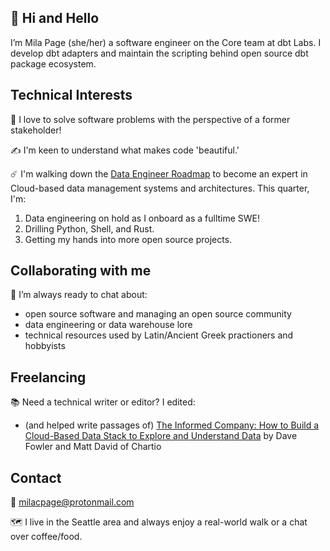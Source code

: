 ## 👋 Hi and Hello

I’m Mila Page (she/her) a software engineer on the Core team at dbt Labs. I develop dbt adapters and maintain the scripting behind open source dbt package ecosystem. 

## Technical Interests

👀 I love to solve software problems with the perspective of a former stakeholder!

✍️ I'm keen to understand what makes code 'beautiful.' 

☄️ I'm walking down the [Data Engineer Roadmap](https://github.com/datastacktv/data-engineer-roadmap) to become an expert in Cloud-based data management systems and architectures. This quarter, I'm:
  1. Data engineering on hold as I onboard as a fulltime SWE! 
  2. Drilling Python, Shell, and Rust. 
  3. Getting my hands into more open source projects.

<!---I've collected cannonical resources on all of these topics and will be creating repositories documenting various segments of this work.--->

## Collaborating with me

💞️ I’m always ready to chat about:
- open source software and managing an open source community
- data engineering or data warehouse lore
- technical resources used by Latin/Ancient Greek practioners and hobbyists

## Freelancing

📚 Need a technical writer or editor? I edited:
* (and helped write passages of) [The Informed Company: How to Build a Cloud-Based Data Stack to Explore and Understand Data](https://www.amazon.com/Informed-Company-Cloud-Based-Explore-Understand/dp/1119748003) by Dave Fowler and Matt David of Chartio

## Contact

📨 milacpage@protonmail.com

🗺️ I live in the Seattle area and always enjoy a real-world walk or a chat over coffee/food.
